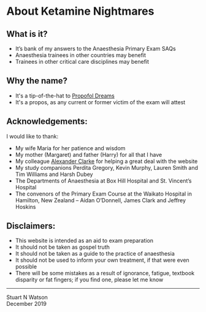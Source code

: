 # About Ketamine Nightmares
 
## What is it?

- It’s bank of my answers to the Anaesthesia Primary Exam SAQs
- Anaesthesia trainees in other countries may benefit
- Trainees in other critical care disciplines may benefit

## Why the name?
- It's a tip-of-the-hat to [Propofol Dreams](https://propofoldreams.wordpress.com)
- It's a propos, as any current or former victim of the exam will attest
 
## Acknowledgements: 

I would like to thank:

- My wife Maria for her patience and wisdom
- My mother (Margaret) and father (Harry) for all that I have
- My colleague [Alexander Clarke](https://alexanderclarke.id.au/) for helping a great deal with the website
- My study companions Perdita Gregory, Kevin Murphy, Lauren Smith and Tim Williams and Harsh Dubey
- The Departments of Anaesthesia at Box Hill Hospital and St. Vincent’s Hospital
- The convenors of the Primary Exam Course at the Waikato Hospital in Hamilton, New Zealand – Aidan O’Donnell, James Clark and Jeffrey Hoskins
 
## Disclaimers:
- This website is intended as an aid to exam preparation
- It should not be taken as gospel truth
- It should not be taken as a guide to the practice of anaesthesia
- It should not be used to inform your own treatment, if that were even possible
- There will be some mistakes as a result of ignorance, fatigue, textbook disparity or fat fingers; if you find one, please let me know

___________________________________________________________________________________________________________________________________________

Stuart N Watson  
December 2019
